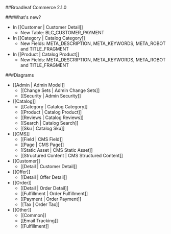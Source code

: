 ##Broadleaf Commerce 2.1.0

###What's new?
- In [[Customer | Customer Detail]]
	- New Table: BLC_CUSTOMER_PAYMENT 
- In [[Category | Catalog Category]]
	- New Fields: META_DESCRIPTION, META_KEYWORDS, META_ROBOT and TITLE_FRAGMENT 
- In [[Product | Catalog Product]]
	- New Fields: META_DESCRIPTION, META_KEYWORDS, META_ROBOT and TITLE_FRAGMENT 

###Diagrams
- [[Admin | Admin Model]]
	- [[Change Sets | Admin Change Sets]]
	- [[Security | Admin Security]]
- [[Catalog]]
 	- [[Category | Catalog Category]]
	- [[Product | Catalog Product]]
	- [[Reviews | Catalog Reviews]]
	- [[Search | Catalog Search]]
	- [[Sku | Catalog Sku]]
- [[CMS]]
	- [[Field | CMS Field]]		
	- [[Page | CMS Page]]
	- [[Static Asset | CMS Static Asset]]
	- [[Structured Content | CMS Structured Content]]
- [[Customer]]
	- [[Detail | Customer Detail]]
- [[Offer]]
	- [[Detail | Offer Detail]]
- [[Order]]
	- [[Detail | Order Detail]]
	- [[Fulfillment | Order Fulfillment]]
	- [[Payment | Order Payment]]
	- [[Tax | Order Tax]]
- [[Other]]
	- [[Common]]
	- [[Email Tracking]]
	- [[Fulfillment]]